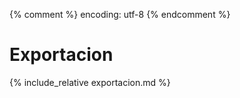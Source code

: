{% comment %} encoding: utf-8 {% endcomment %}

# Exportacion

{% include_relative exportacion.md %}
